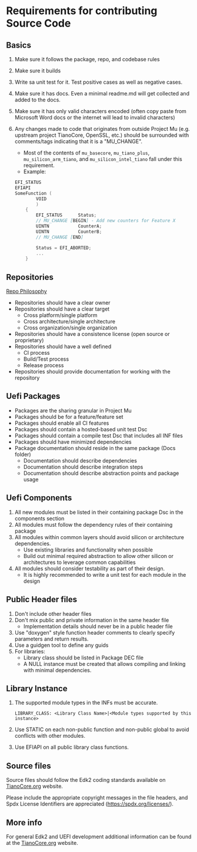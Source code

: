 # Requirements for contributing Source Code

## Basics

1. Make sure it follows the package, repo, and codebase rules
2. Make sure it builds
3. Write sa unit test for it.  Test positive cases as well as negative cases.
4. Make sure it has docs.  Even a minimal readme.md will get collected and added to the docs.
5. Make sure it has only valid characters encoded (often copy paste from Microsoft Word docs or the internet will lead
   to invalid characters)
6. Any changes made to code that originates from outside Project Mu (e.g. upstream project TianoCore, OpenSSL, etc.)
   should be surrounded with comments/tags indicating that it is a "MU_CHANGE".
    - Most of the contents of `mu_basecore`, `mu_tiano_plus`, `mu_silicon_arm_tiano`, and `mu_silicon_intel_tiano`
      fall under this requirement.
    - Example:

    ```c
    EFI_STATUS
    EFIAPI
    SomeFunction (
            VOID
            )
        {
            EFI_STATUS      Status;
            // MU_CHANGE [BEGIN] - Add new counters for Feature X
            UINTN           CounterA;
            UINTN           CounterB;
            // MU_CHANGE [END]

            Status = EFI_ABORTED;
            ...
        }
    ```

## Repositories

[Repo Philosophy](overview.md#repo-philosophy)

- Repositories should have a clear owner
- Repositories should have a clear target
  - Cross platform/single platform
  - Cross architecture/single architecture
  - Cross organization/single organization
- Repositories should have a consistence license (open source or proprietary)
- Repositories should have a well defined
  - CI process
  - Build/Test process
  - Release process
- Repositories should provide documentation for working with the repository

## Uefi Packages

- Packages are the sharing granular in Project Mu
- Packages should be for a feature/feature set
- Packages should enable all CI features
- Packages should contain a hosted-based unit test Dsc
- Packages should contain a compile test Dsc that includes all INF files
- Packages should have minimized dependencies
- Package documentation should reside in the same package (Docs folder)
  - Documentation should describe dependencies
  - Documentation should describe integration steps
  - Documentation should describe abstraction points and package usage

## Uefi Components

1. All new modules must be listed in their containing package Dsc in the components section
2. All modules must follow the dependency rules of their containing package
3. All modules within common layers should avoid silicon or architecture dependencies.
    - Use existing libraries and functionality when possible
    - Build out minimal required abstraction to allow other silicon or architectures to leverage common capabilities
4. All modules should consider testability as part of their design.
    - It is highly recommended to write a unit test for each module in the design

## Public Header files

1. Don't include other header files
2. Don't mix public and private information in the same header file
    - Implementation details should never be in a public header file
3. Use "doxygen" style function header comments to clearly specify parameters and return results.
4. Use a guidgen tool to define any guids
5. For libraries:
    - Library class should be listed in Package DEC file
    - A NULL instance must be created that allows compiling and linking with minimal dependencies.

## Library Instance

1. The supported module types in the INFs must be accurate.

    ``` inf
    LIBRARY_CLASS: <Library Class Name>|<Module types supported by this instance>
    ```

2. Use STATIC on each non-public function and non-public global to avoid conflicts with other modules.
3. Use EFIAPI on all public library class functions.

## Source files

Source files should follow the Edk2 coding standards available on [TianoCore.org](https://www.tianocore.org/) website.  

Please include the appropriate copyright messages in the file headers, and Spdx License
Identifiers are appreciated (<https://spdx.org/licenses/>).

## More info

For general Edk2 and UEFI development additional information can be found at the
[TianoCore.org](https://www.tianocore.org/) website.
